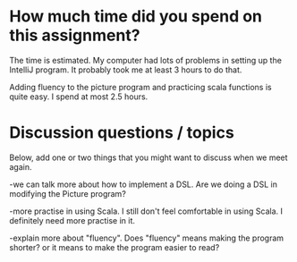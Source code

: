 #  How much time did you spend on this assignment?

The time is estimated.
My computer had lots of problems in setting up the IntelliJ program. It probably took me at least 3 hours to do that.

Adding fluency to the picture program and practicing scala functions is quite easy. I spend at most 2.5 hours.

# Discussion questions / topics
Below, add one or two things that you might want to discuss when we meet again.

-we can talk more about how to implement a DSL. Are we doing a DSL in modifying the Picture program?

-more practise in using Scala. I still don't feel comfortable in using Scala. I definitely need more practise in it. 

-explain more about "fluency". Does "fluency" means making the program shorter? or it means to make the program easier to read?
